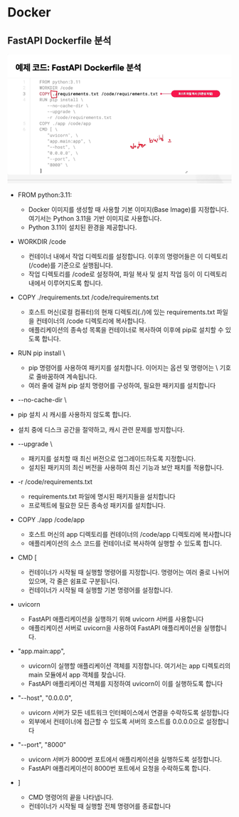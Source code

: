# Docker 

## FastAPI Dockerfile 분석

![](./images/fastapi%20dockerfile.png)

- FROM python:3.11:
  - Docker 이미지를 생성할 때 사용할 기본 이미지(Base Image)를 지정합니다. 여기서는 Python 3.11을 기반 이미지로 사용합니다.
  - Python 3.11이 설치된 환경을 제공합니다.

- WORKDIR /code
  - 컨테이너 내에서 작업 디렉토리를 설정합니다. 이후의 명령어들은 이 디렉토리(/code)를 기준으로 실행됩니다.
  - 작업 디렉토리를 /code로 설정하여, 파일 복사 및 설치 작업 등이 이 디렉토리 내에서 이루어지도록 합니다.

- COPY ./requirements.txt /code/requirements.txt
  - 호스트 머신(로컬 컴퓨터)의 현재 디렉토리(./)에 있는 requirements.txt 파일을 컨테이너의 /code 디렉토리에 복사합니다.
  - 애플리케이션의 종속성 목록을 컨테이너로 복사하여 이후에 pip로 설치할 수 있도록 합니다.

- RUN pip install \
  - pip 명령어를 사용하여 패키지를 설치합니다. 이어지는 옵션 및 명령어는 \ 기호로 줄바꿈하여 계속됩니다.
  - 여러 줄에 걸쳐 pip 설치 명령어를 구성하여, 필요한 패키지를 설치합니다

-  --no-cache-dir \
  - pip 설치 시 캐시를 사용하지 않도록 합니다.
  - 설치 중에 디스크 공간을 절약하고, 캐시 관련 문제를 방지합니다.

- --upgrade \
  - 패키지를 설치할 때 최신 버전으로 업그레이드하도록 지정합니다.
  - 설치된 패키지의 최신 버전을 사용하여 최신 기능과 보안 패치를 적용합니다.

- -r /code/requirements.txt
  - requirements.txt 파일에 명시된 패키지들을 설치합니다
  - 프로젝트에 필요한 모든 종속성 패키지를 설치합니다.

- COPY ./app /code/app
  - 호스트 머신의 app 디렉토리를 컨테이너의 /code/app 디렉토리에 복사합니다
  - 애플리케이션의 소스 코드를 컨테이너로 복사하여 실행할 수 있도록 합니다.

- CMD [
  - 컨테이너가 시작될 때 실행할 명령어를 지정합니다. 명령어는 여러 줄로 나뉘어 있으며, 각 줄은 쉼표로 구분됩니다.
  - 컨테이너가 시작될 때 실행할 기본 명령어를 설정합니다.

- uvicorn
  - FastAPI 애플리케이션을 실행하기 위해 uvicorn 서버를 사용합니다
  - 애플리케이션 서버로 uvicorn을 사용하여 FastAPI 애플리케이션을 실행합니다.

- "app.main:app",
  - uvicorn이 실행할 애플리케이션 객체를 지정합니다. 여기서는 app 디렉토리의 main 모듈에서 app 객체를 찾습니다.
  - FastAPI 애플리케이션 객체를 지정하여 uvicorn이 이를 실행하도록 합니다

- "--host", "0.0.0.0",
  - uvicorn 서버가 모든 네트워크 인터페이스에서 연결을 수락하도록 설정합니다
  - 외부에서 컨테이너에 접근할 수 있도록 서버의 호스트를 0.0.0.0으로 설정합니다


- "--port", "8000"
  - uvicorn 서버가 8000번 포트에서 애플리케이션을 실행하도록 설정합니다.
  - FastAPI 애플리케이션이 8000번 포트에서 요청을 수락하도록 합니다.

- ]
  - CMD 명령어의 끝을 나타냅니다.
  - 컨테이너가 시작될 때 실행할 전체 명령어를 종료합니다


